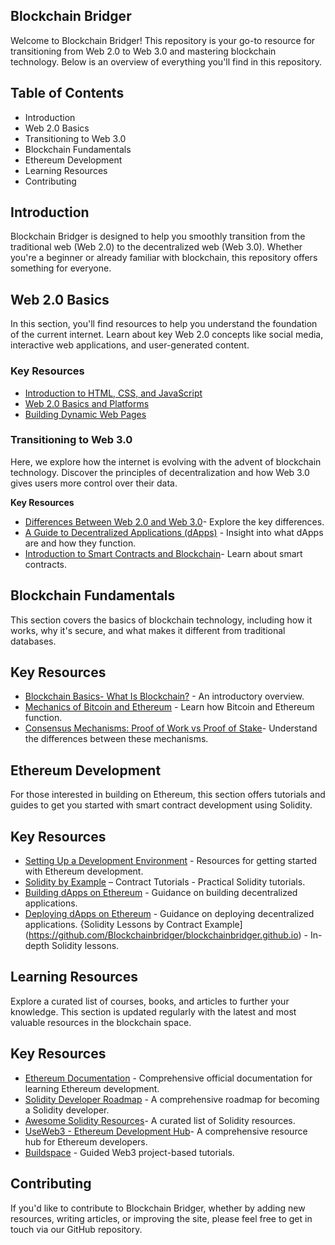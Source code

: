 ## Blockchain Bridger
Welcome to Blockchain Bridger! This repository is your go-to resource for transitioning from Web 2.0 to Web 3.0 and mastering blockchain technology. Below is an overview of everything you'll find in this repository.

## Table of Contents

- Introduction
- Web 2.0 Basics
- Transitioning to Web 3.0
- Blockchain Fundamentals
- Ethereum Development
- Learning Resources
- Contributing
## Introduction

Blockchain Bridger is designed to help you smoothly transition from the traditional web (Web 2.0) to the decentralized web (Web 3.0). Whether you're a beginner or already familiar with blockchain, this repository offers something for everyone.

## Web 2.0 Basics

In this section, you'll find resources to help you understand the foundation of the current internet. Learn about key Web 2.0 concepts like social media, interactive web applications, and user-generated content.

### Key Resources

- [Introduction to HTML, CSS, and JavaScript](https://developer.mozilla.org/en-US/docs/Learn)
- [Web 2.0 Basics and Platforms](https://www.techtarget.com/whatis/definition/Web-20-or-Web-2)
- [Building Dynamic Web Pages](https://www.w3schools.com/)

### Transitioning to Web 3.0

Here, we explore how the internet is evolving with the advent of blockchain technology. Discover the principles of decentralization and how Web 3.0 gives users more control over their data.

**Key Resources**

- [Differences Between Web 2.0 and Web 3.0](https://www.geeksforgeeks.org/web-1-0-web-2-0-and-web-3-0-with-their-difference/)- Explore the key differences.
- [A Guide to Decentralized Applications (dApps)](https://101blockchains.com/what-is-dapp/) - Insight into what dApps are and how they function.
- [Introduction to Smart Contracts and Blockchain](https://solidity-by-example.org/)- Learn about smart contracts.

## Blockchain Fundamentals

This section covers the basics of blockchain technology, including how it works, why it's secure, and what makes it different from traditional databases.

## Key Resources

- [Blockchain Basics- What Is Blockchain?](https://ethereum.org/en/developers/docs/intro-to-ethereum/) - An introductory overview.
- [Mechanics of Bitcoin and Ethereum](https://www.bitcoin.com/get-started/difference-between-bitcoin-and-ethereum/) - Learn how Bitcoin and Ethereum function.
- [Consensus Mechanisms: Proof of Work vs Proof of Stake](https://ethereum.org/en/developers/docs/consensus-mechanisms/pos/pos-vs-pow/)- Understand the differences between these mechanisms.

## Ethereum Development

For those interested in building on Ethereum, this section offers tutorials and guides to get you started with smart contract development using Solidity.

## Key Resources

- [Setting Up a Development Environment](https://www.useweb3.xyz/) - Resources for getting started with Ethereum development.
- [Solidity by Example](https://solidity-by-example.org/) – Contract Tutorials - Practical Solidity tutorials.
- [Building dApps on Ethereum](https://archive.trufflesuite.com/guides/pet-shop/) - Guidance on building decentralized applications.
- [Deploying dApps on Ethereum](https://www.dappuniversity.com/articles/the-ultimate-ethereum-dapp-tutorial) - Guidance on deploying decentralized applications.
{Solidity Lessons by Contract Example](https://github.com/Blockchainbridger/blockchainbridger.github.io) - In-depth Solidity lessons.

## Learning Resources

Explore a curated list of courses, books, and articles to further your knowledge. This section is updated regularly with the latest and most valuable resources in the blockchain space.

## Key Resources

- [Ethereum Documentation](https://ethereum.org/en/developers/docs/) - Comprehensive official documentation for learning Ethereum development.
- [Solidity Developer Roadmap](https://github.com/ConsenSys-Academy/Developer-Program) - A comprehensive roadmap for becoming a Solidity developer.
- [Awesome Solidity Resources](https://github.com/bkrem/awesome-solidity)- A curated list of Solidity resources.
- [UseWeb3 - Ethereum Development Hub](https://www.useweb3.xyz/)- A comprehensive resource hub for Ethereum developers.
- [Buildspace](https://buildspace.so/) - Guided Web3 project-based tutorials.

## Contributing

If you'd like to contribute to Blockchain Bridger, whether by adding new resources, writing articles, or improving the site, please feel free to get in touch via our GitHub repository.
